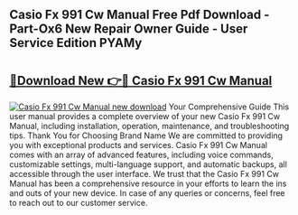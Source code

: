 ## Casio Fx 991 Cw Manual Free Pdf Download - Part-Ox6 New Repair Owner Guide - User Service Edition PYAMy

# <h2><a href="http://cf19366.oget.top/?id=Casio+Fx+991+Cw+Manual">🔗Download New 👉🔴 Casio Fx 991 Cw Manual</a></h2>

[![Casio Fx 991 Cw Manual new download](https://i.imgur.com/5g1atiW.png)](http://cf19366.oget.top/?id=Casio+Fx+991+Cw+Manual)
Your Comprehensive Guide This user manual provides a complete overview of your new Casio Fx 991 Cw Manual, including installation, operation, maintenance, and troubleshooting tips. Thank You for Choosing Brand Name We are committed to providing you with exceptional products and services. Casio Fx 991 Cw Manual comes with an array of advanced features, including voice commands, customizable settings, multi-language support, and automatic backups, all accessible through the user interface. We trust that the Casio Fx 991 Cw Manual has been a comprehensive resource in your efforts to learn the ins and outs of your new device. In case of any queries or concerns, feel free to reach out to our customer service.
